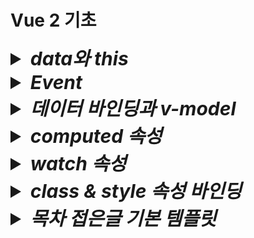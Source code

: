 # Vue 2 기초

<details>
  <summary style="font-size:30px; font-weight:bold; font-style:italic;">
    data와 this
  </summary>
  
  Vue 인스턴스에서 data 속성에 정의된 State(상태)는 Vue 인스턴스의 프로퍼티로 등록된다.  
  this는 해당 Vue 인스턴스를 가리키며, 인스턴스의 모든 속성 및 메서드에 접근할 수 있다.  
  - Vue는 내부적으로 data 속성에 정의된 모든 상태를 Vue 인스턴스의 프로퍼티로 프로토타입 체인을 통해 연결한다.  
  Vue 인스턴스가 생성될 떄, data에 정의된 속성들을 Object.defineProperty 메소드로 getter와 setter을 설정하고,  
  이를 Vue 인스턴스의 프로퍼티로 바인딩한다.  
  - 즉 data 속성은 Vue 인스턴스의 직접적인 속성이 되며, this를 통해 접근할 수 있다.

  ```js
  new Vue ({
    data: {
      msg: 'Hello Vue!',
    },
    methods: {
      callMsg() {
        console.log(this.msg);
      }
    }
  })
  ```
  this.msg 는 Vue 인스턴스의 msg 속성에 접근하는 방식이다.  
  Vue는 msg를 this를 통해 접근할 수 있도록 Vue 인스턴스의 프로퍼티로 바인딩 해 둔다.  

  - 명확한 인스턴스 참조  
  javascript 객체 지향 모델에서 this는 객체의 맥락(context)를 나타낸다.  
  Vue 컴포넌트는 Vue 인스턴스의 상태, 메소드, 속성 등을 하나의 객체로 관리하므로, this를 통해 그 객체의 속성에 접근하는 것이 자연스럽다.  
  - Vue의 일관성  
  data, methods, computed, watch 등 모든 옵션들이 Vue 인스턴스의 프로퍼티로 바인딩되므로, this를 통해 접근하게 하여 일관된 API 설계를 제공한다.

  <br>

<details>
  <summary style="font-size:20px; font-weight: bold;">
    <code>Context(문맥, 맥락) 이란?</code>
  </summary>

  Javscript에서 Context란 함수나 메소드가 호출될 때 그 안에서 this가 어떤 객체를 가리키는지를 결정하는 개념이다.  
  this는 현재 실행중인 함수가 "어떤 객체에 속해 있는지", 또는 그 함수가 호출된 방식에 따라 달라진다.

  1. 전역 컨텍스트에서 this  
    전역 범우에서 this는 전역 객체를 가리킨다.  
    브라우저 환경에서는 window 객체가 전역 객체이다.
      ```js
      console.log(this) // 전역에서 실행, 브라우저에서는 'window' 객체 출력
      ```

  2. 객체 메소드에서의 this  
      객체 메소드에서 this는 그 메소드가 속한 객체를 가리킨다.
      ```js
      const person = {
        name: 'YooHyeok',
        greet() {
          console.log(this.name); // 'this'는 person 객체를 가리킨다.
        }
      }
      person.greet(); // "YooHyeok" 출력
      ```
      위 코드에서 this는 person 객체의 맥락을 가리키며, person 객체의 속성인 name에 접근한다.

  3. **함수에서의 this  
    함수 내에서 this는 호출 방법에 따라 달라진다.  
    기본적으로 함수는 전역 컨텍스트에서 호출되며, this는 전역 객체를 가리킨다.
      ```js
      function func() {
        console.log(this); //전역 객체를 가리킨다. (브라우저에서는 `window`)
      }
      func(); // 전역에서 호출, 전역 객체 출력
      ```
  4. call이나 apply로 맥락을 명시적으로 설정  
    call()이나 apply() 메소드를 사용하면 함수를 호출할 때 this를 특정 객체로 지정할 수 있다.  
      ```js
      function greet() {
        console.log(this.name)
      }
      const person = {
        name: 'Bob'
      };

      greet.call(person) // `this`를 `person` 객체로 설정, "BOb" 출력
      ```
      초기 선언시점에서 greet 함수는 전역에 정의되어 있지만, call()을 사용해 this를 person 객체로 지정하였다.  
      따라서 greet 함수 내에서 this.name은 person을 참조하게 된다.  
  5. 생성자 함수에서의 this  
    생성자 함수에서는 this가 새로 생성된 객체를 기리킨다.  
      ```js
      function Person(name) {
        this.name = name;
      }

      const alice = new Person('Alice');
      console.log(alice.name); // "Alice" 출력
      ```
      this는 Person을 가리킨다.
</details>

  ## 템플릿에서 this를 생략하는 이유
  Vue 템플릿에서 this를 생략할 수 있는 이유는 Vue의 템플릿 컴파일러가 이를 자동으로 처리하기 떄문이다.  
  - Vue 템플릿은 렌더링 단계에서 Javascript 함수로 컴파일 된다.  
  이 함수가 생성될 때, Vue는 data, methods, computed 등 인스턴스의 모든 속성을 템플릿의 렌더링 컨텍스트로 포함시킨다.  
  - 컴파일 된 템플릿 내부에서 모든 속성은 자동으로 Vue 인스턴스에서 바인딩된 상태를 참조하도록 변환되기 때문에, 템플릿에서는 this를 명시적으로 사용할 필요가 없다.  
  Vue는 자동으로 각 속성이 this(Vue 인스턴스)를 가리키도록 설정해 준다.

  ```vue
  <template>
    <div>{{ msg }}</div>
  </template>
  ```

  msg는 사실상 this.msg를 가리키지만, 템플릿에서는 이를 생략할 수 있다.

  - 가독성  
  템플릿에서 this를 생략함으로써 코드가 더 간결하고 직관적이게 된다.  
  템플릿은 주로 UI 요소를 표현하기 위한 것이므로, this를 반복하는 것은 불필요한 중복으로 간주될 수 있습니다.
  - 자동 컴파일  
  Vue는 템플릿을 Javascript로 컴파일 할 때, 내부적으로 this를 자동으로 ㅊ마조하게 설정하므로, 개발자가 직접 this를 추가할 필요가 없다.  
  이로 인해 템플릿에서의 코드가 더 깔끔해 진다.

  ### 내부적으로 변환된 렌더 함수 예시
  Vue 템플릿은 내부적으로 아래와 같은 렌더 함수로 변환된다.
  ```js
  render(h) {
    return h('div', this.msg);
  }
  ```
  템플릿에서 {{ msg }} 라고 작성하면, Vue는 컴파일 단계에서 자동으로 this.msg로 변환하여 렌더링 하는 함수로 변환한다.

  #### 정리
  - this로 접근하는 원리  
  Vue 인스턴스가 생성될 때 data 속성은 인스턴스의 프로퍼티로 등록되며, this를 통해 인스턴스의 상태에 접근할 수 있게 된다.
  - 템플릿에서 this 생략  
  Vue 템플릿 컴파일러가 자동으로 this를 처리하기 때문에 템플릿에서 this를 명시하지 않아도 Vue 인스턴스의 속성에 접근할 수 있다.  
  이는 가독성을 높이고 코드를 간결하게 만들기 위한 설계이다.

  # *v-bind*
  Dom element 속성에 값을 바인딩 시켜준다.  
  `v-bind:속성=값` 혹은 축약형인 `:속성=값` 형태로 사용한다.  

  a 태그로 예시 코드를 작성한다.  
  ```js
  <body>
    <div id="app">
      <a v-bind:href="link"> {{ title }} </a>
      <a :href="link"> {{ title }} </a> <!-- 축약형 -->
    </div>
    <script>
      new Vue({
        el: '#app',
        data:{
          title: '유혁스쿨 티스토리 블로그',
          link: 'https://u-it.tistory.com',        
        },
      })
    </script>
  </body>
  ```
  <a href="https://u-it.tistory.com" >유혁스쿨 티스토리 블로그</a>

  ## Method 바인딩
  return 형태의 메소드 바인딩도 가능하다.
  ```js
  <body>
    <div id="app">
      <a :href="getYooHyeokSchoolLink('u-it')"> {{ title }} </a> <!-- 축약형 -->
    </div>
    <script>
      new Vue({
        el: '#app',
        data:{
          value: '유혁스쿨 티스토리 블로그',
          linkPrefix: 'https://',        
          linkSuffix: '.tistory.com',        
        },
        methods: {
            getYooHyeokSchoolLink(key) {
              return this.linkPrefix + key + this.linkSuffix;
            }
          }
      })
    </script>
  </body>
  ```

  ## Object 바인딩 (Attributes, Props)

  v-bind를 통해 Attribute 혹은 Props에 Object 형태로 바인딩이 가능하다.  
  *단, 축약형은 적용되지 않는다. (콘솔 Error 발생)*

  - ### Attributes
    ```js
    <!-- 생략 -->
    <body>
      <div id="app">
        <input v-bind="inputAttr">
      </div>
      <script>
        new Vue({
          el: '#app',
          data: {
            inputAttr: {
              type: 'number',
              value: '33',
            }
          },
        })
      </script>
    </body>
    ```

    브라우저 출력 결과 : `<input type="number" value="33">`

    이는 리액트에서도 spread attributes 문법을 통해 동일하게 적용된다.
    ```jsx
    import { useState } from 'react';

    function app() {
      const [inputAttr, setInputAttr] = useState({ type: 'number', value: '33' }) 
      return (
        <input {...inputAttr}>
      )
    }
    ```

    - ### Props
    Object 바인딩의 경우 커스텀 컴포넌트에 Props로 넘길수도 있다.  
    특징은, 부모 컴포넌트에서 v-bind 적용시 속성명을 입력하지 않을 경우 해당 Object의 각 property가  
    개별적으로 props로 넘어간다.

    ```js
    <body>
      <div id="app">
        <ExComponent v-bind="propsInputAttrProps">
      </div>
      <script>
        new Vue({
          el: '#app',
          data:{
            propsInputAttrProps: {
              type: 'number',
              value: '33',
            }
          },
        })
      </script>
    </body>
    ```

    ```js
    const html = String.raw; // 템플릿 구문강조 - Vue VSCode Snippets 플러그인 설치 후 사용

    Vue.component('ex-component', {
      template: html`
        <input v-bind:type="type" bind:value="value">{{ message }}</input>
      `,
      name: "ExComponent"
      props: {
        type: String,
        value: Number
      },
    });
    ```
    
    
    *주의할 점은 속성명과 props변수명이 일치한다고 하더라도 v-bind로 적용할때 속성명을 꼭 입력해줘야 한다.*  

    이는 리액트에서도 spread attributes 문법을 통해 동일하게 적용된다.
    ```jsx
    import { useState } from 'react';

    function app() {
      const [propsInputAttrProps, setPropsInputAttrProps] = useState({ type: 'number', value: '33' }) 
      return (
        <ExComponent {...propsInputAttrProps}>
      )
    }
    ```
    ```jsx
    function ExComponent({type, value}) {
      return (
        <input type={type} value={value}>
      )
    }
    ```
</details>


<details>
  <summary style="font-size:30px; font-weight:bold; font-style:italic;">
    Event

  </summary>

  `v-on:이벤트="메소드"` 혹은 `@이벤트="메소드` 와 같은 형태로 이벤트에 메소드를 바인딩 시켜 호출한다.


  주의할 점으로는 템플릿에서는 전역객체에 접근할 수 없다.
  예를들어 `window.alert()`, `window.confirm`, `console.log` 등이 있다.
  Vue의 템플릿 컴파일 과정에서 템플릿 내의 모든 표현식이 컴포넌트 인스턴스의 컨텍스트 내에서 평가된다.  
  (react와는 다르게 익명함수를 먼저 선언하고도, 전역객체에 접근할 수 없다.)  
  따라서, methods에 함수를 정의한 뒤 해당 함수를 통해 호출하도록 코드를 작성해야 한다.  

  ```js
  <body>
    <div id="app">
      <button type="alert">Alert!</button>
    </div>
    <script>
      new Vue({
        el: '#app',
        methods: {
          alert(msg) {
            alert(msg);
          },
        },
      })
    </script>
  </body>
  ```
</details>

<details>
  <summary style="font-size:30px; font-weight:bold; font-style:italic;">
    데이터 바인딩과 v-model
  </summary>
  
  # 단방향
  JavaScript → HTML 한 방향으로만 데이터를 동기화 하는 것을 의미한다.  
  value와 event를 함께 바인딩한다.  
  keyup 혹은 change 등의 이벤트 함수를 통해 target value에 접근하여 value에 바인딩한 변수를 초기화한다.  
  ```js
  <body>
    <div id="app">
      <input type="text" :value="onewWayBinding" v-on:keyup="updateText"> <br>
      {{ onewWayBinding }} <br>
    </div>
    <script>
      new Vue({
        el: '#app',
        data: {
          onewWayBinding: 'text',
        },
        methods: {
          updateText(e) {
            this.onewWayBinding = e.target.value
          },
        },
      })
    </script>
  </body>
  ```
  
  # 양방향
  JavaScript ↔ HTML 양쪽 방향으로 데이터를 동기화 하는 것을 의미한다.  
  JavaScript ↔ HTML 사이 ViewModel을 통해 하나로 묶여 바인딩 됨으로써, 둘 중 하나만 변경되어도 함께 변경된다.  
  단방향 에서 event와 같은 js 코드가 필요없이 ViewModel로 사용될 state 변수 하나만 사용한다.
  v-model 속성을 사용한다.  
  `v-model=state변수명`
  ```js
  <body>
    <div id="app">
      <input type="text" v-model="twowWayBinding"> <br>
      {{ twowWayBinding }} <br>
    </div>
    <script>
      new Vue({
        el: '#app',
        data: {
          twowWayBinding: 'text',
        },
      })
    </script>
  </body>
  ```
</details>
<details>
  <summary style="font-size:30px; font-weight:bold; font-style:italic;">
    computed 속성
  </summary>

  ```js
  <div>
    {{ number+1 }}
  </div>
  ```
  템플릿 내에 표현식을 넣으면 편리하다.  
  ```js
  <div>
    {{ message.split("").reverse().join('') }}
  </div>
  ```
  그러나 위와 같이 너무 많은 연산을 템플릿 내에서 하게 된다면 코드가 비대해지고 유지보수 하기 어려움이 있다.
  이때 computed 속성을 사용한다.  

  - computed 예제  
    computed 속성에 함수를 선언하고, state에 접근하여 데이터를 가공한 뒤 가공한 데이터를 반환한다.  
    이때, 함수명은 template에서 변수명으로 사용할 수 있게 된다.
    **주의할 점은 computed속성에 선언한 함수는 함수로서 호출할 수 없고 변수로써 사용한다.**
    ```js
    <body>
      <div id="app">
        {{ convertMsg }}
      </div>
      <script>
        new Vue({
          el: '#app',
          data: {
            computedMsg: 'Hello',
          },
          computed: {
            convertMsg() {
              return this.computedMsg.split("").reverse().join('')
            },
          },
        })
      </script>
    </body>
    ```
    Vue 인스턴스가 처음 생성될 때, mount 전 data속성이 정의된 computed속성이 정의된다. 또한, state의 변경을 감지한다. (state값이 변경되면 작동됨.)

    커스텀으로 getter와 setter를 제공하지만, 예제에서는 이를 하나의 메소드로 적용하였다.
    ```js
    computed: {
      convertMsg: {
        get() {
          console.log("get")
          return this.computedMsg
        },
        set(value) {
          console.log("set : ", value)
          this.computedMsg = value.split("").reverse().join('')
        },
      }
    },
    methods: {
      convertMsgF(newValue) {
        return this.convertMsg = newValue
      },
    }
    ```
    computed의 convertMsg의 변경이 감지되면 convertMsg의 convertMsg를 value로 받아온 뒤 state에 초기화 한다.
    즉, 특정 블록 내에서 computed속성에 정의한 변수(property)를 초기화 하는 로직이 작동 해야만 커스텀 set get 방식을 적용할 수 있게 된다.

    또한 computed를 통해 한번 계산된 데이터는 캐싱이라는 기능으로 가져다가 사용할 수 있으며,
    이로 인해 반복적인 함수 호출과 계산을 줄여준다

    ```html
    <body>
      <div id="app">
        {{ convertMsg() }}
        {{ convertMsg() }}
        {{ convertMsg() }}
        {{ convertMsg() }}
      </div>
      <script>
        new Vue({
          el: '#app',
          data: {
            computedMsg: 'Hello',
          },
          methods: {
            convertMsg() {
              return this.computedMsg.split("").reverse().join('')
            },
          },
        })
      </script>
    </body>
    ```
    위와 같이 메소드를 여러번 호출한다면, 호출할 때 마다 반환한다.

    ```html
    <body>
      <div id="app">
        {{ convertMsg }}
        {{ convertMsg }}
        {{ convertMsg }}
        {{ convertMsg }}
      </div>
      <script>
        new Vue({
          el: '#app',
          data: {
            computedMsg: 'Hello',
          },
          computed: {
            convertMsg() {
              return this.computedMsg.split("").reverse().join('')
            },
          },
        })
      </script>
    </body>
    ```
    그러나 computed는 접근한 data 변수가 변경되지 않는 이상 한번 연산된 결과값이 캐싱되어 출력된다.

</details>
<details>
  <summary style="font-size:30px; font-weight:bold; font-style:italic;">
    watch 속성
  </summary>

  관찰할 state를 등록한 뒤, 등록 된 state 상태가 변경되면 동작한다.  
  ```html
  <body>
    <div id="app">
      {{ convertMsg }} <br> <!-- 우로헬 -->
      oldVal : {{ oldVal}} <br> <!-- Hello -->
      newVal : {{ newVal}} <!-- 헬로우 -->
    </div>
    <script>
    new Vue({
      el: '#app',
      data: {
        newVal: '',
        oldVal: '',
        computedMsg: 'Hello'
      },
      watch: {
        computedMsg(newVal, oldVal) { // computed의 converMsg을 통해 수정함.
          this.newVal = newVal
          this.oldVal = oldVal
        }
      },
      computed: {
        convertMsg(e) {
          this.computedMsg = "헬로우" // 여기서 watch 대상을 수정함.
          return this.computedMsg.split("").reverse().join('')
        },
      },
    })
    </script>
  </body>
  ```

</details>
<details>
  <summary style="font-size:30px; font-weight:bold; font-style:italic;">
    class & style 속성 바인딩
  </summary>

  Object, Array 형태로 바인딩이 가능하며, 여러 형태의 조건부 바인딩을 지원한다. 
  
  # class 속성

  - #### Array 
    기본 형태는 여러개의 클래스를 배열 요소로 나열할 수 있다.  
    컴포넌트 내에서 따로 state로 관리할 수 있다는 장점이 있다.
    ```html
    <style>
      .red {color: red;}
      .font-bold {font-weight: bold;}
    </style>
    <body>
      <div id="app">
        <div 
          :class="['red', 'font-bold']"
        >
          Hello
        </div>
      </div>
      <script>
        new Vue({
          el: '#app',          
        })
      </script>
    </body>
    ```
    ```html
    <style>
      .red {color: red;}
      .font-bold {font-weight: bold;}
    </style>
    <body>
      <div id="app">
        <div 
          :class="clazz"
        >
          Hello
        </div>
      </div>
      <script>
        new Vue({
          el: '#app',
          data : {
            clazz: ['red', 'font-bold']
          }          
        })
      </script>
    </body>
    ```


  ## 조건부 바인딩

    - #### Object 
      ```html
      <style>
        .red {color: red;}
        .font-bold {font-weight: bold;}
      </style>
      <body>
        <div id="app">
          <div :class="{ red: isRed,
            'font-bold': isBold
          }">
            Hello
          </div>
        </div>
        <script>
          new Vue({
            el: '#app',
            data: {
              isRed: false,
              isBold: false,
            },
            
          })
        </script>
      </body>
      ```

  - #### Array 
    배열의 경우 3항 연산자 형태로 조건부 바인딩을 한다.
    ```html
    <style>
      .red {color: red;}
      .font-bold {font-weight: bold;}
    </style>
    <body>
      <div id="app">
        <div 
          :class="[ 
            isRed ? 'red' : '',
            isBold ? 'font-bold': ''
          ]"
          :class="[ 
            isRed && 'red',
            isBold && 'font-bold'
          ]"
        >
          Hello
        </div>
      </div>
      <script>
        new Vue({
          el: '#app',
          data: {
            isRed: false,
            isBold: false,
          },
          
        })
      </script>
    </body>
    ```

    && 혹은 || 연산을 통해 조건부 바인딩도 가능하다.
    ```html
    <style>
      .red {color: red;}
      .font-bold {font-weight: bold;}
    </style>
    <body>
      <div id="app">
        <div 
          :class="[ 
            isRed && 'red',
            !isBold || 'font-bold' /* !isBold가 거짓이면 적용 (isBold가 true)*/
          ]"
        >
          Hello
        </div>
      </div>
      <script>
        new Vue({
          el: '#app',
          data: {
            isRed: false,
            isBold: false,
          },
          
        })
      </script>
    </body>
    ```
    배열의 특징을 잘 활용한다면 Object 형태를 담을 수도 있다.
    ```html
    <style>
      .red {color: red;}
      .font-bold {font-weight: bold;}
      .back {background-color: blue;}
    </style>
    <body>
      <div id="app">
        <div 
          :class="[ 
            {back: isBack},
            isRed && 'red',
            !isBold || 'font-bold'
          ]"
        >
          Hello
        </div>
      </div>
      <script>
        new Vue({
          el: '#app',
          data: {
            isBack: true,
            isRed: false,
            isBold: false,
          },
          
        })
      </script>
    </body>
    ```
  # style 속성
  state로 관리가 가능하다.
  이때 주의할점은 `-` 하이픈이 들어간 style 속성의 경우 js 객체의 키 문법상 하이픈을 포함할 수 없으므로 카멜 표기법을 쓰거나, 'xxx-yyy' 형태와 같이 따옴표 등으로 묶어야 적용이 가능하다.  
  카멜 표기법은 react에서도 동일하게 적용하는것이 바로 위 이유이다.
  ```html
  <body>
      <div id="app">
        <div 
          :style="{
            color: color
            fontSize: `${fontSize} px` 
          }"
        >
          Hello
        </div>
      </div>
      <script>
        new Vue({
          el: '#app',
          data: {
            color: 'red',
            fontSize: 30
          },
          
        })
      </script>
    </body>
  ```
  위와같이 적용하면 인터렉티브한 UI 효과를 부여할 수 있다.  

  또한 객체 형태로도 관리할 수 있다.
  ```html
  <body>
      <div id="app">
        <div 
          :style="style"
        >
          Hello
        </div>
      </div>
      <script>
        new Vue({
          el: '#app',
          data: {
            style: {
              color: 'red',
              fontSize: '30px'
            },
          },
          
        })
      </script>
    </body>
  ```
</details>
<details>
  <summary style="font-size:30px; font-weight:bold; font-style:italic;">
    목차 접은글 기본 템플릿
  </summary>

</details>